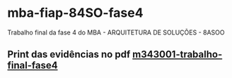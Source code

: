 # mba-fiap-84SO-fase4
Trabalho final da fase 4 do MBA - ARQUITETURA DE SOLUÇÕES - 8ASOO

## Print das evidências no pdf [m343001-trabalho-final-fase4](https://github.com/silmarbaggio/mba-fiap-84SO-fase4/blob/main/rm343001-trabalho-final-fase4.pdf)
